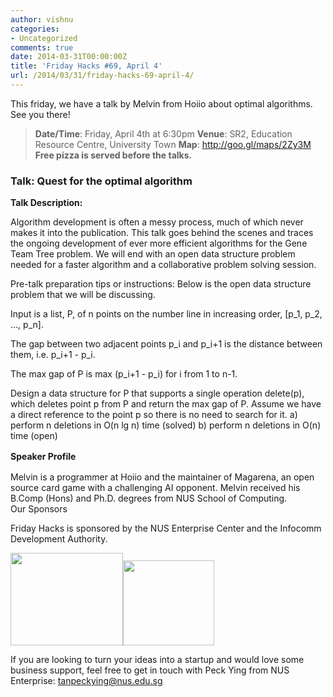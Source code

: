 ```yaml
---
author: vishnu
categories:
- Uncategorized
comments: true
date: 2014-03-31T00:00:00Z
title: 'Friday Hacks #69, April 4'
url: /2014/03/31/friday-hacks-69-april-4/
---
```


This friday, we have a talk by Melvin from Hoiio about optimal algorithms. See you there!
<blockquote><strong>Date/Time</strong>: Friday, April 4th at 6:30pm
<strong>Venue</strong>: SR2, Education Resource Centre, University Town
<strong>Map</strong>: <a href="http://goo.gl/maps/2Zy3M">http://goo.gl/maps/2Zy3M</a>
<strong>Free pizza is served before the talks.</strong></blockquote>
<h3>Talk: Quest for the optimal algorithm</h3>
<strong>Talk Description:</strong>
<div>
<div>

Algorithm development is often a messy process, much of which never makes it into the publication. This talk goes behind the scenes and traces the ongoing development of ever more efficient algorithms for the Gene Team Tree problem. We will end with an open data structure problem needed for a faster algorithm and a collaborative problem solving session.

Pre-talk preparation tips or instructions: Below is the open data structure problem that we will be discussing.

Input is a list, P, of n points on the number line in increasing order,
[p_1, p_2, ..., p_n].

The gap between two adjacent points p_i and p_i+1 is the distance between
them, i.e. p_i+1 - p_i.

The max gap of P is max (p_i+1 - p_i) for i from 1 to n-1.

Design a data structure for P that supports a single operation delete(p), which
deletes point p from P and return the max gap of P. Assume we have a direct
reference to the point p so there is no need to search for it.
a) perform n deletions in O(n lg n) time (solved)
b) perform n deletions in O(n) time (open)

<strong style="line-height: 1.5em;">Speaker Profile</strong>

</div>
<div><strong style="line-height: 1.5em;"></strong>Melvin is a programmer at Hoiio and the maintainer of Magarena, an open source card game with a challenging AI opponent. Melvin received his B.Comp (Hons) and Ph.D. degrees from NUS School of Computing.</div>
</div>
Our Sponsors

Friday Hacks is sponsored by the NUS Enterprise Center and the Infocomm Development Authority.

<a href="/res/2013/10/ETP-logo-full-color-vertical-to-be-used.jpg"><img alt="" src="/res/2013/10/ETP-logo-full-color-vertical-to-be-used-300x247.jpg" width="180" height="148" /></a><a href="/res/2013/10/ida.png"><img alt="" src="/res/2013/10/ida-300x280.png" width="146" height="136" /></a>

If you are looking to turn your ideas into a startup and would love some business support, feel free to get in touch with Peck Ying from NUS Enterprise: tanpeckying@nus.edu.sg
